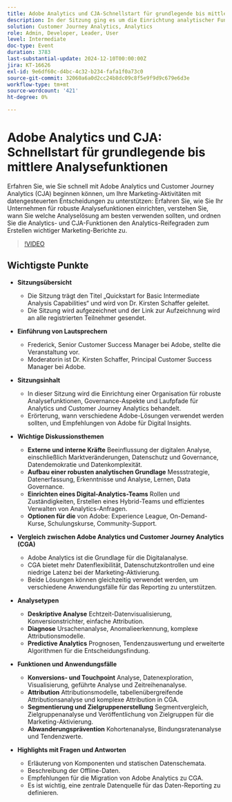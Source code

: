 ```yaml
---
title: Adobe Analytics und CJA-Schnellstart für grundlegende bis mittlere Analysefunktionen
description: In der Sitzung ging es um die Einrichtung analytischer Funktionen, den Vergleich von Adobe Analytics und Customer Journey Analytics und um wichtige Funktionen für Marketing-Berichte.
solution: Customer Journey Analytics, Analytics
role: Admin, Developer, Leader, User
level: Intermediate
doc-type: Event
duration: 3783
last-substantial-update: 2024-12-10T00:00:00Z
jira: KT-16626
exl-id: 9e6df60c-d4bc-4c32-b234-fafa1f0a73c0
source-git-commit: 32060a6a0d2cc24b8dc09c8f5e9f9d9c679e6d3e
workflow-type: tm+mt
source-wordcount: '421'
ht-degree: 0%

---
```


# Adobe Analytics und CJA: Schnellstart für grundlegende bis mittlere Analysefunktionen

Erfahren Sie, wie Sie schnell mit Adobe Analytics und Customer Journey Analytics (CJA) beginnen können, um Ihre Marketing-Aktivitäten mit datengesteuerten Entscheidungen zu unterstützen: Erfahren Sie, wie Sie Ihr Unternehmen für robuste Analysefunktionen einrichten, verstehen Sie, wann Sie welche Analyselösung am besten verwenden sollten, und ordnen Sie die Analytics- und CJA-Funktionen den Analytics-Reifegraden zum Erstellen wichtiger Marketing-Berichte zu.

>[!VIDEO](https://video.tv.adobe.com/v/3440933/?learn=on&enablevpops)

## Wichtigste Punkte

* **Sitzungsübersicht**
   * Die Sitzung trägt den Titel „Quickstart for Basic Intermediate Analysis Capabilities“ und wird von Dr. Kirsten Schaffer geleitet.
   * Die Sitzung wird aufgezeichnet und der Link zur Aufzeichnung wird an alle registrierten Teilnehmer gesendet.

* **Einführung von Lautsprechern**
   * Frederick, Senior Customer Success Manager bei Adobe, stellte die Veranstaltung vor.
   * Moderatorin ist Dr. Kirsten Schaffer, Principal Customer Success Manager bei Adobe.

* **Sitzungsinhalt**
   * In dieser Sitzung wird die Einrichtung einer Organisation für robuste Analysefunktionen, Governance-Aspekte und Laufpfade für Analytics und Customer Journey Analytics behandelt.
   * Erörterung, wann verschiedene Adobe-Lösungen verwendet werden sollten, und Empfehlungen von Adobe für Digital Insights.

* **Wichtige Diskussionsthemen**
   * **Externe und interne Kräfte** Beeinflussung der digitalen Analyse, einschließlich Marktveränderungen, Datenschutz und Governance, Datendemokratie und Datenkomplexität.
   * **Aufbau einer robusten analytischen Grundlage** Messstrategie, Datenerfassung, Erkenntnisse und Analyse, Lernen, Data Governance.
   * **Einrichten eines Digital-Analytics-Teams** Rollen und Zuständigkeiten, Erstellen eines Hybrid-Teams und effizientes Verwalten von Analytics-Anfragen.
   * **Optionen für die** von Adobe: Experience League, On-Demand-Kurse, Schulungskurse, Community-Support.

* **Vergleich zwischen Adobe Analytics und Customer Journey Analytics (CGA)**
   * Adobe Analytics ist die Grundlage für die Digitalanalyse.
   * CGA bietet mehr Datenflexibilität, Datenschutzkontrollen und eine niedrige Latenz bei der Marketing-Aktivierung.
   * Beide Lösungen können gleichzeitig verwendet werden, um verschiedene Anwendungsfälle für das Reporting zu unterstützen.

* **Analysetypen**
   * **Deskriptive Analyse** Echtzeit-Datenvisualisierung, Konversionstrichter, einfache Attribution.
   * **Diagnose** Ursachenanalyse, Anomalieerkennung, komplexe Attributionsmodelle.
   * **Predictive Analytics** Prognosen, Tendenzauswertung und erweiterte Algorithmen für die Entscheidungsfindung.

* **Funktionen und Anwendungsfälle**
   * **Konversions- und Touchpoint** Analyse, Datenexploration, Visualisierung, geführte Analyse und Zeitreihenanalyse.
   * **Attribution** Attributionsmodelle, tabellenübergreifende Attributionsanalyse und komplexe Attribution in CGA.
   * **Segmentierung und Zielgruppenerstellung** Segmentvergleich, Zielgruppenanalyse und Veröffentlichung von Zielgruppen für die Marketing-Aktivierung.
   * **Abwanderungsprävention** Kohortenanalyse, Bindungsratenanalyse und Tendenzwerte.

* **Highlights mit Fragen und Antworten**
   * Erläuterung von Komponenten und statischen Datenschemata.
   * Beschreibung der Offline-Daten.
   * Empfehlungen für die Migration von Adobe Analytics zu CGA.
   * Es ist wichtig, eine zentrale Datenquelle für das Daten-Reporting zu definieren.

